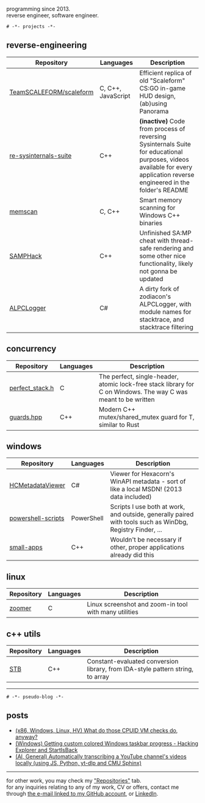 programming since 2013.<br>
reverse engineer, software engineer.

`# -*- projects -*-`

## reverse-engineering
| Repository | Languages | Description |
| - | - | - |
| [TeamSCALEFORM/scaleform](https://github.com/TeamSCALEFORM/scaleform) | C, C++, JavaScript | Efficient replica of old "Scaleform" CS:GO in-game HUD design, (ab)using Panorama |
| [re-sysinternals-suite](https://github.com/cristeigabriel/re-sysinternals-suite) | C++ | **(inactive)** Code from process of reversing Sysinternals Suite for educational purposes, videos available for every application reverse engineered in the folder's README |
| [memscan](https://github.com/cristeigabriel/memscan) | C, C++ | Smart memory scanning for Windows C++ binaries |
| [SAMPHack](https://github.com/cristeigabriel/SAMPHack) | C++ | Unfinished SA:MP cheat with thread-safe rendering and some other nice functionality, likely not gonna be updated |
| [ALPCLogger](https://github.com/cristeigabriel/ALPCLogger) | C# | A dirty fork of zodiacon's ALPCLogger, with module names for stacktrace, and stacktrace filtering |


## concurrency
| Repository | Languages | Description |
| - | - | - |
| [perfect_stack.h](https://github.com/cristeigabriel/perfect_stack.h) | C | The perfect, single-header, atomic lock-free stack library for C on Windows. The way C was meant to be written |
| [guards.hpp](https://github.com/cristeigabriel/guards.hpp) | C++ | Modern C++ mutex/shared_mutex guard for T, similar to Rust |

## windows
| Repository | Languages | Description |
| - | - | - |
| [HCMetadataViewer](https://github.com/cristeigabriel/HCMetadataViewer) | C# |  Viewer for Hexacorn's WinAPI metadata - sort of like a local MSDN! (2013 data included)  |
| [powershell-scripts](https://github.com/cristeigabriel/powershell-scripts) | PowerShell | Scripts I use both at work, and outside, generally paired with tools such as WinDbg, Registry Finder, ... |
| [small-apps](https://github.com/cristeigabriel/small-apps) | C++ | Wouldn't be necessary if other, proper applications already did this |

## linux
| Repository | Languages | Description |
| - | - | - |
| [zoomer](https://github.com/cristeigabriel/zoomer) | C | Linux screenshot and zoom-in tool with many utilities |

## c++ utils
| Repository | Languages | Description |
| - | - | - |
| [STB](https://github.com/cristeigabriel/STB) | C++ | Constant-evaluated conversion library, from IDA-style pattern string, to array |

---

`# -*- pseudo-blog -*-`
## posts
- [(x86, Windows, Linux, HV) What do those CPUID VM checks do, anyway?](https://gist.github.com/cristeigabriel/1fd1cc3c81c966a5feef8fde97d170ef)
- [(Windows) Getting custom colored Windows taskbar progress - Hacking Explorer and StartIsBack](https://gist.github.com/cristeigabriel/9dad75f1f71c57850c31a5349fd12c33)
- [(AI, General) Automatically transcribing a YouTube channel's videos locally (using JS, Python, yt-dlp and CMU Sphinx)](https://gist.github.com/cristeigabriel/62ac644c090b77a0c6bbd3fa07bf9b66)

---

for other work, you may check my ["Repositories"](https://github.com/cristeigabriel?tab=repositories) tab.<br>
for any inquiries relating to any of my work, CV or offers, contact me through [the e-mail linked to my GitHub account](cristei.g772@gmail.com), or [LinkedIn](https://www.linkedin.com/in/cristeigabriel/).

